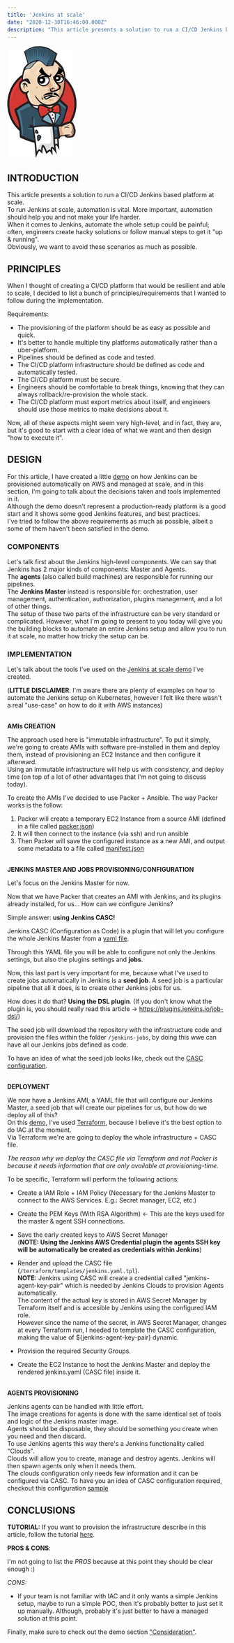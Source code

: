 ```yaml
---
title: 'Jenkins at scale'
date: "2020-12-30T16:46:00.000Z"
description: "This article presents a solution to run a CI/CD Jenkins based platform at scale. To run Jenkins at scale, automation is vital..."
---
```


!['jenkins-logo'](./jenkins-logo.png)

## INTRODUCTION

This article presents a solution to run a CI/CD Jenkins based platform at scale.<br>
To run Jenkins at scale, automation is vital. More important, automation should help you and not make your life harder.<br>
When it comes to Jenkins, automate the whole setup could be painful; often, engineers create hacky solutions or follow manual steps to get it "up & running".<br>
Obviously, we want to avoid these scenarios as much as possible.<br>

## PRINCIPLES

When I thought of creating a CI/CD platform that would be resilient and able to scale, I decided to list a bunch of principles/requirements that I wanted to follow during the implementation.

Requirements:

- The provisioning of the platform should be as easy as possible and quick.
- It's better to handle multiple tiny platforms automatically rather than a uber-platform.
- Pipelines should be defined as code and tested.
- The CI/CD platform infrastructure should be defined as code and automatically tested.
- The CI/CD platform must be secure.
- Engineers should be comfortable to break things, knowing that they can always rollback/re-provision the whole stack.
- The CI/CD platform must export metrics about itself, and engineers should use those metrics to make decisions about it.

Now, all of these aspects might seem very high-level, and in fact, they are, but it's good to start with a clear idea of what we want and then design "how to execute it".<br>


## DESIGN

For this article, I have created a little [demo]("https://github.com/ish-xyz/jenkins-aws-platform") on how Jenkins can be provisioned automatically on AWS and managed at scale, and in this section, I'm going to talk about the decisions taken and tools implemented in it.<br>
Although the demo doesn't represent a production-ready platform is a good start and it shows some good Jenkins features, and best practices.<br>
I've tried to follow the above requirements as much as possible, albeit a some of them haven't been satisfied in the demo.<br>

### COMPONENTS

Let's talk first about the Jenkins high-level components. We can say that Jenkins has 2 major kinds of components: Master and Agents.<br>
The **agents** (also called build machines) are responsible for running our pipelines.<br>
The **Jenkins Master** instead is responsible for: orchestration, user management, authentication, authorization, plugins management, and a lot of other things.<br>
The setup of these two parts of the infrastructure can be very standard or complicated. However, what I'm going to present to you today will give you the building blocks to automate an entire Jenkins setup and allow you to run it at scale, no matter how tricky the setup can be.<br>

### IMPLEMENTATION

Let's talk about the tools I've used on the [Jenkins at scale demo]("https://github.com/ish-xyz/jenkins-aws-platform") I've created.

(**LITTLE DISCLAIMER**: I'm aware there are plenty of examples on how to automate the Jenkins setup on Kubernetes, however I felt like there wasn't a real "use-case" on how to do it with AWS instances)<br><br>

**AMIs CREATION**

The approach used here is "immutable infrastructure". To put it simply, we're going to create AMIs with software pre-installed in them and deploy them, instead of provisioning an EC2 Instance and then configure it afterward.<br>
Using an immutable infrastructure will help us with consistency, and deploy time (on top of a lot of other advantages that I'm not going to discuss today).<br>

To create the AMIs I've decided to use Packer + Ansible. The way Packer works is the follow:

1. Packer will create a temporary EC2 Instance from a source AMI (defined in a file called [packer.json](https://github.com/ish-xyz/jenkins-aws-platform/blob/1/images/master/packer.json#L4))
2. It will then connect to the instance (via ssh) and run ansible
3. Then Packer will save the configured instance as a new AMI, and output some metadata to a file called [manifest.json](https://github.com/ish-xyz/jenkins-aws-platform/blob/1/images/agents/default/manifest.json)<br><br>


**JENKINS MASTER AND JOBS PROVISIONING/CONFIGURATION**

Let's focus on the Jenkins Master for now.<br>

Now that we have Packer that creates an AMI with Jenkins, and its plugins already installed, for us... How can we configure Jenkins?<br>

Simple answer: **using Jenkins CASC!**<br>

Jenkins CASC (Configuration as Code) is a plugin that will let you configure the whole Jenkins Master from a [yaml file](https://github.com/ish-xyz/jenkins-aws-platform/blob/1/terraform/templates/jenkins-casc.yaml.tpl).<br>

Through this YAML file you will be able to configure not only the Jenkins settings, but also the plugins settings and **jobs**.<br>

Now, this last part is very important for me, because what I've used to create jobs automatically in Jenkins is a **seed job**. A seed job is a particular pipeline that all it does, is to create other Jenkins jobs for us.<br>

How does it do that? **Using the DSL plugin**. (If you don't know what the plugin is, you should really read this article -> https://plugins.jenkins.io/job-dsl/)<br>

The seed job will download the repository with the infrastructure code and provision the files within the folder `/jenkins-jobs`, by doing this wwe can have all our Jenkins jobs defined as code.

To have an idea of what the seed job looks like, check out the [CASC configuration](https://github.com/ish-xyz/jenkins-aws-platform/blob/1/terraform/templates/jenkins-casc.yaml.tpl#L84).<br><br>


**DEPLOYMENT**

We now have a Jenkins AMI, a YAML file that will configure our Jenkins Master, a seed job that will create our pipelines for us, but how do we deploy all of this?<br>
On this [demo](https://github.com/ish-xyz/jenkins-aws-platform/tree/1), I've used [Terraform](https://terraform.io), because I believe it's the best option to do IAC at the moment.<br>
Via Terraform we're are going to deploy the whole infrastructure + CASC file.<br>

*The reason why we deploy the CASC file via Terraform and not Packer is because it needs information that are only available at provisioning-time.*<br>

To be specific, Terraform will perform the following actions:<br>

- Create a IAM Role + IAM Policy (Necessary for the Jenkins Master to connect to the AWS Services. E.g.: Secret manager, EC2, etc.)<br>

- Create the PEM Keys (With RSA Algorithm) <- This are the keys used for the master & agent SSH connections.<br>

- Save the early created keys to AWS Secret Manager<br>
  (**NOTE: Using the Jenkins AWS Credential plugin the agents SSH key will be automatically be created as credentials within Jenkins**)<br>

- Render and upload the CASC file (`/terraform/templates/jenkins.yaml.tpl`).<br>
  **NOTE:** Jenkins using CASC will create a credential called "jenkins-agent-key-pair" which is needed by Jenkins Clouds to provision Agents automatically.<br>
  The content of the actual key is stored in AWS Secret Manager by Terraform itself and is accesible by Jenkins using the configured IAM role.<br>
  However since the name of the secret, in AWS Secret Manager, changes at every Terraform run, I needed to template the CASC configuration, making the value of ${jenkins-agent-key-pair} dynamic.<br>

- Provision the required Security Groups.

- Create the EC2 Instance to host the Jenkins Master and deploy the rendered jenkins.yaml (CASC file) inside it.<br><br>


**AGENTS PROVISIONING**

Jenkins agents can be handled with little effort.<br>
The image creations for agents is done with the same identical set of tools and logic of the Jenkins master image.<br>
Agents should be disposable, they should be something you create when you need and then discard.<br>
To use Jenkins agents this way there's a Jenkins functionality called "Clouds".<br>
Clouds will allow you to create, manage and destroy agents. Jenkins will then spawn agents only when it needs them.<br>
The clouds configuration only needs few information and it can be configured via CASC. To have you an idea of CASC configuration required,  checkout this configuration [sample](https://github.com/ish-xyz/jenkins-aws-platform/blob/1/terraform/locals.tf#L3)<br>


## CONCLUSIONS

**TUTORIAL:** If you want to provision the infrastructure describe in this article, follow the tutorial [here](https://github.com/ish-xyz/jenkins-aws-platform/tree/1#tutorial).

**PROS & CONS**:

I'm not going to list the *PROS* because at this point they should be clear enough :)

*CONS:*
- If your team is not familiar with IAC and it only wants a simple Jenkins setup, maybe to run a simple POC, then it's probably better to just set it up manually. Although, probably it's just better to have a managed solution at this point.


Finally, make sure to check out the demo section ["Consideration"](https://github.com/ish-xyz/jenkins-aws-platform/tree/1#considerations).

